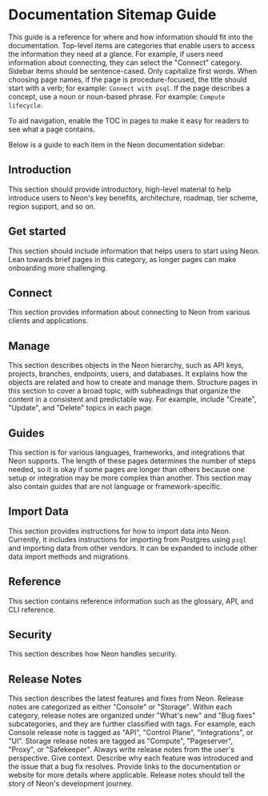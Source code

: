 # Documentation Sitemap Guide

This guide is a reference for where and how information should fit into the documentation.
Top-level items are categories that enable users to access the information they need at a glance. For example, if users need information about connecting, they can select the "Connect" category. Sidebar items should be sentence-cased. Only capitalize first words. When choosing page names, if the page is procedure-focused, the title should start with a verb; for example: `Connect with psql`. If the page describes a concept, use a noun or noun-based phrase. For example: `Compute lifecycle`.

To aid navigation, enable the TOC in pages to make it easy for readers to see what a page contains.

Below is a guide to each item in the Neon documentation sidebar:

## Introduction

This section should provide introductory, high-level material to help introduce users to Neon's key benefits, architecture, roadmap, tier scheme, region support, and so on.

## Get started

This section should include information that helps users to start using Neon. Lean towards brief pages in this category, as longer pages can make onboarding more challenging.

## Connect

This section provides information about connecting to Neon from various clients and applications.

## Manage

This section describes objects in the Neon hierarchy, such as API keys, projects, branches, endpoints, users, and databases. It explains how the objects are related and how to create and manage them. Structure pages in this section to cover a broad topic, with subheadings that organize the content in a consistent and predictable way. For example, include "Create", "Update", and "Delete" topics in each page.

## Guides

This section is for various languages, frameworks, and integrations that Neon supports. The length of these pages determines the number of steps needed, so it is okay if some pages are longer than others because one setup or integration may be more complex than another. This section may also contain guides that are not language or framework-specific.

## Import Data

This section provides instructions for how to import data into Neon. Currently, it includes instructions for importing from Postgres using `psql` and importing data from other vendors. It can be expanded to include other data import methods and migrations.

## Reference

This section contains reference information such as the glossary, API, and CLI reference.

## Security

This section describes how Neon handles security.

## Release Notes

This section describes the latest features and fixes from Neon. Release notes are categorized as either "Console" or "Storage". Within each category, release notes are organized under "What's new" and "Bug fixes" subcategories, and they are further classified with tags. For example, each Console release note is tagged as "API", "Control Plane", "Integrations", or "UI". Storage release notes are tagged as "Compute", "Pageserver", "Proxy", or "Safekeeper". Always write release notes from the user's perspective. Give context. Describe why each feature was introduced and the issue that a bug fix resolves. Provide links to the documentation or website for more details where applicable. Release notes should tell the story of Neon's development journey.

